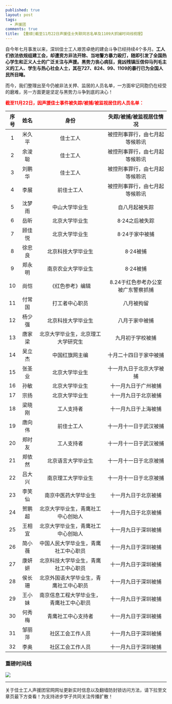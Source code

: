 ```yaml
---
published: true
layout: post
tags:
  - 声援团
comments: true
title: 【重磅|截至11月22日声援佳士失联同志名单及1109大抓捕时间线梳理】
---
```


自今年七月事发以来，深圳佳士工人艰苦卓绝的建会斗争已经持续4个多月。**工人们依法依规组建工会，却遭资方非法开除、当地警方暴力殴打，随即引发了全国热心学生和正义人士的广泛关注与声援。黑势力丧心病狂，竟凶残镇压信仰马列毛主义的工人、学生与热心社会人士，其在727、824、99、1109的暴行已为全国人民所目睹。**

而今，我们整理出至今仍被非法关押、监居的人员名单，一方面牢记同胞仍在经受的磨难，另一方面更是坚定与黑势力斗争到底的决心！

<span style="color: #ff0000;"><strong>截至11月22日，因声援佳士事件被失踪/被捕/被监视居住的人员名单：</strong></span>

序号|姓名|身份|失踪/被捕/被监视居住情况
:--:|:--:|:--:|:--:
1|米久平|佳士工人|被控刑事罪行，由七月起等候聆讯
2|余浚聪|佳士工人|被控刑事罪行，由七月起等候聆讯
3|刘鹏华|佳士工人|被控刑事罪行，由七月起等候聆讯
4|李展|前佳士工人|被控刑事罪行，由七月起等候聆讯
5|沈梦雨|中山大学毕业生|自八月起被失踪
6|岳昕|北京大学毕业生|8·24之后被失踪
7|顾佳悦|北京大学毕业生|8·24于家中被捕
8|徐忠良|北京科技大学毕业生|8·24被捕
9|郑永明|南京农业大学毕业生|8·24被捕
10|尚恺|《红色参考》编辑|8.24于红色参考办公室被广东警察抓捕
11|付常国|打工者中心职员|八月被拘留
12|杨少强|北京科技大学毕业生|八月于家中被捕
13|唐家梁|北京大学毕业生，北京理工大学研究生|九月初于学校被捕
14|吴立杰|中国红旗网主编|十月二十四日于家中被捕
15|张圣业|北京大学毕业生|十一月九日于北京大学被捕
16|孙敏|北京大学毕业生|十一月九日于广州被捕
17|宗扬|北京大学毕业生|十一月九日于北京被捕
18|梁晓刚|工人支持者|十一月九日于上海被捕
19|唐向伟|前佳士工人|十一月十一日于武汉被捕
20|郑时友|工人支持者|十一月十一日于武汉被捕
21|郑依然|北京语言大学毕业生|十一月十一日于北京被捕
22|吕大兴|南京理工大学毕业生|十一月十一日于北京被捕
23|李笑仙|南京中医药大学毕业生|十一月九日于北京被捕
24|贺鹏超|北京大学毕业生，青鹰社工中心创始人|十一月九日于北京被捕
25|王相宜|北京大学毕业生，青鹰社工中心创始人|十一月九日于深圳被捕
26|简小薇|中国人民大学毕业生，青鹰社工中心职员|十一月九日于深圳被捕
27|康妍妍|北京科技大学毕业生，青鹰社工中心职员|十一月九日于深圳被捕
28|侯长珊|北京外国语大学毕业生，青鹰社工中心职员|十一月九日于深圳被捕
29|王小妹|南京信息工程大学毕业生，青鹰社工中心职员|十一月九日于深圳被捕
30|何秀梅|青鹰社工中心支持者|十一月九日于深圳被捕
31|邹丽萍|社区工会工作人员|十一月九日于深圳被捕
32|李奥|社区工会工作人员|十一月九日于深圳被捕

### 重磅时间线
<img src="https://baijiang01.files.wordpress.com/2018/11/e697b6e997b4e7babf.jpg">

---
关于佳士工人声援团官网网址更新实时信息以及翻墙防封锁访问方法，请下拉至文章页最下方查看！为支持进步学子共同关注传播扩散！
